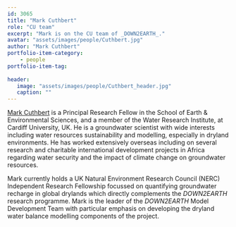```yaml
---
id: 3065
title: "Mark Cuthbert"
role: "CU team"
excerpt: "Mark is on the CU team of _DOWN2EARTH_."
avatar: "assets/images/people/Cuthbert.jpg"
author: "Mark Cuthbert"
portfolio-item-category:
    - people
portfolio-item-tag:
    
header:
   image: "assets/images/people/Cuthbert_header.jpg"
   caption: ""
---
```


[Mark Cuthbert](https://www.cardiff.ac.uk/people/view/617129-cuthbert-mark) is a Principal Research Fellow in the School of Earth & Environmental Sciences, and a member of the Water Research Institute, at Cardiff University, UK. He is a groundwater scientist with wide interests including water resources sustainability and modelling, especially in dryland environments. He has worked extensively overseas including on several research and charitable international development projects in Africa regarding water security and the impact of climate change on groundwater resources. 

Mark currently holds a UK Natural Environment Research Council (NERC) Independent Research Fellowship focussed on quantifying groundwater recharge in global drylands which directly complements the _DOWN2EARTH_ research programme. Mark is the leader of the _DOWN2EARTH_ Model Development Team with particular emphasis on developing the dryland water balance modelling components of the project.

